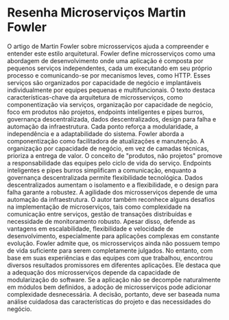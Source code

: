 # Resenha Microserviços Martin Fowler


O artigo de Martin Fowler sobre microsserviços ajuda a compreender e entender este estilo arquitetural. Fowler define microsserviços como uma abordagem de desenvolvimento onde uma aplicação é composta por pequenos serviços independentes, cada um executando em seu próprio processo e comunicando-se por mecanismos leves, como HTTP. Esses serviços são organizados por capacidade de negócio e implantáveis individualmente por equipes pequenas e multifuncionais.
O texto destaca características-chave da arquitetura de microsserviços, como componentização via serviços, organização por capacidade de negócio, foco em produtos não projetos, endpoints inteligentes e pipes burros, governança descentralizada, dados descentralizados, design para falha e automação da infraestrutura. Cada ponto reforça a modularidade, a independência e a adaptabilidade do sistema.
Fowler aborda a componentização como facilitadora de atualizações e manutenção. A organização por capacidade de negócio, em vez de camadas técnicas, prioriza a entrega de valor. O conceito de "produtos, não projetos" promove a responsabilidade das equipes pelo ciclo de vida do serviço. Endpoints inteligentes e pipes burros simplificam a comunicação, enquanto a governança descentralizada permite flexibilidade tecnológica. Dados descentralizados aumentam o isolamento e a flexibilidade, e o design para falha garante a robustez. A agilidade dos microsserviços depende de uma automação da infraestrutura.
O autor também reconhece alguns desafios na implementação de microserviços, tais como complexidade na comunicação entre serviços, gestão de transações distribuídas e necessidade de monitoramento robusto. Apesar disso, defende as vantagens em escalabilidade, flexibilidade e velocidade de desenvolvimento, especialmente para aplicações complexas em constante evolução. Fowler admite que, os microsserviços ainda não possuem tempo de vida suficiente para serem completamente julgados. No entanto, com base em suas experiências e das equipes com que trabalhou, encontrou diversos resultados promissores em diferentes aplicações. Ele destaca que a adequação dos microsserviços depende da capacidade de modularização do software. Se a aplicação não se decompõe naturalmente em módulos bem definidos, a adoção de microsserviços pode adicionar complexidade desnecessária. A decisão, portanto, deve ser baseada numa análise cuidadosa das características do projeto e das necessidades do negócio.